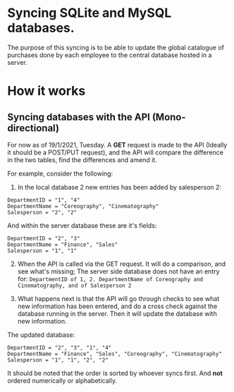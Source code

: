 # Syncing SQLite and MySQL databases.
The purpose of this syncing is to be able to update the global catalogue of purchases done by each employee to the central database hosted in a server.


# How it works
## Syncing databases with the API (Mono-directional)
For now as of 19/1/2021, Tuesday. A __GET__ request is made to the API (Ideally it should be a POST/PUT request), and the API will compare the difference in the two tables, find the differences and amend it.  

For example, consider the following:
1. In the local database 2 new entries has been added by salesperson 2:
```
DepartmentID = "1", "4"
DepartmentName = "Coreography", "Cinematography"
Salesperson = "2", "2"
```
And within the server database these are it's fields:
```
DepartmentID = "2", "3"
DepartmentName = "Finance", "Sales"
Salesperson = "1", "1"
```
2. When the API is called via the GET request. It will do a comparison, and see what's missing; The server side database does not have an entry for: `DepartmentID of 1, 2. DepartmentName of Coreography and Cinematography, and of Salesperson 2`  

3. What happens next is that the API will go through checks to see what new information has been entered, and do a cross check against the database running in the server. Then it will update the database with new information.

The updated database:
```
DepartmentID = "2", "3", "1", "4"
DepartmentName = "Finance", "Sales", "Coreography", "Cinematography"
Salesperson = "1", "1", "2", "2"
```
It should be noted that the order is sorted by whoever syncs first. And __not__ ordered numerically or alphabetically.

